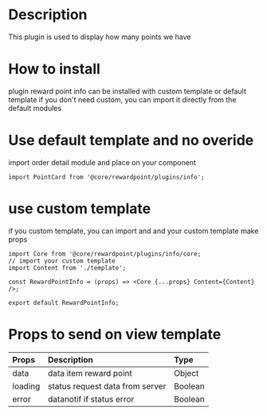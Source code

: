     
# Description
This plugin is used to display how many points we have

# How to install

plugin reward point info can be installed with custom template or default template
if you don't need custom, you can import it directly from the default modules

# Use default template and no overide
import order detail module and place on your component

````
import PointCard from '@core/rewardpoint/plugins/info';
````

# use custom template

if you custom template, you can import and and your custom template make props

````
import Core from '@core/rewardpoint/plugins/info/core;
// import your custom template
import Content from './template';

const RewardPointInfo = (props) => <Core {...props} Content={Content} />;

export default RewardPointInfo;

````

# Props to send on view template

| Props       | Description | Type |
| :---        | :---        |:---  |
| data     |  data item reward point      | Object |
| loading     |  status request data from server      | Boolean |
| error     |  datanotif if status error      | Boolean |